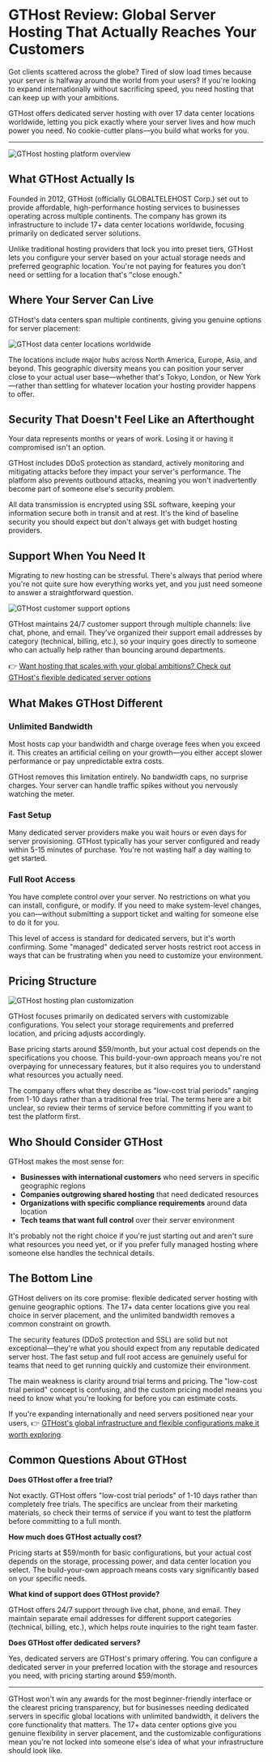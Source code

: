 # GTHost Review: Global Server Hosting That Actually Reaches Your Customers

Got clients scattered across the globe? Tired of slow load times because your server is halfway around the world from your users? If you're looking to expand internationally without sacrificing speed, you need hosting that can keep up with your ambitions.

GTHost offers dedicated server hosting with over 17 data center locations worldwide, letting you pick exactly where your server lives and how much power you need. No cookie-cutter plans—you build what works for you.

---

![GTHost hosting platform overview](image/24654549704756.webp)

## What GTHost Actually Is

Founded in 2012, GTHost (officially GLOBALTELEHOST Corp.) set out to provide affordable, high-performance hosting services to businesses operating across multiple continents. The company has grown its infrastructure to include 17+ data center locations worldwide, focusing primarily on dedicated server solutions.

Unlike traditional hosting providers that lock you into preset tiers, GTHost lets you configure your server based on your actual storage needs and preferred geographic location. You're not paying for features you don't need or settling for a location that's "close enough."

## Where Your Server Can Live

GTHost's data centers span multiple continents, giving you genuine options for server placement:

![GTHost data center locations worldwide](image/7674088993553.webp)

The locations include major hubs across North America, Europe, Asia, and beyond. This geographic diversity means you can position your server close to your actual user base—whether that's Tokyo, London, or New York—rather than settling for whatever location your hosting provider happens to offer.

## Security That Doesn't Feel Like an Afterthought

Your data represents months or years of work. Losing it or having it compromised isn't an option.

GTHost includes DDoS protection as standard, actively monitoring and mitigating attacks before they impact your server's performance. The platform also prevents outbound attacks, meaning you won't inadvertently become part of someone else's security problem.

All data transmission is encrypted using SSL software, keeping your information secure both in transit and at rest. It's the kind of baseline security you should expect but don't always get with budget hosting providers.

## Support When You Need It

Migrating to new hosting can be stressful. There's always that period where you're not quite sure how everything works yet, and you just need someone to answer a straightforward question.

![GTHost customer support options](image/8985967491301.webp)

GTHost maintains 24/7 customer support through multiple channels: live chat, phone, and email. They've organized their support email addresses by category (technical, billing, etc.), so your inquiry goes directly to someone who can actually help rather than bouncing around departments.

👉 [Want hosting that scales with your global ambitions? Check out GTHost's flexible dedicated server options](https://cp.gthost.com/en/join/72c7e6b2fc118929f9ede2978f008806)

## What Makes GTHost Different

### Unlimited Bandwidth

Most hosts cap your bandwidth and charge overage fees when you exceed it. This creates an artificial ceiling on your growth—you either accept slower performance or pay unpredictable extra costs.

GTHost removes this limitation entirely. No bandwidth caps, no surprise charges. Your server can handle traffic spikes without you nervously watching the meter.

### Fast Setup

Many dedicated server providers make you wait hours or even days for server provisioning. GTHost typically has your server configured and ready within 5-15 minutes of purchase. You're not wasting half a day waiting to get started.

### Full Root Access

You have complete control over your server. No restrictions on what you can install, configure, or modify. If you need to make system-level changes, you can—without submitting a support ticket and waiting for someone else to do it for you.

This level of access is standard for dedicated servers, but it's worth confirming. Some "managed" dedicated server hosts restrict root access in ways that can be frustrating when you need to customize your environment.

## Pricing Structure

![GTHost hosting plan customization](image/551129674049.webp)

GTHost focuses primarily on dedicated servers with customizable configurations. You select your storage requirements and preferred location, and pricing adjusts accordingly.

Base pricing starts around $59/month, but your actual cost depends on the specifications you choose. This build-your-own approach means you're not overpaying for unnecessary features, but it also requires you to understand what resources you actually need.

The company offers what they describe as "low-cost trial periods" ranging from 1-10 days rather than a traditional free trial. The terms here are a bit unclear, so review their terms of service before committing if you want to test the platform first.

## Who Should Consider GTHost

GTHost makes the most sense for:

- **Businesses with international customers** who need servers in specific geographic regions
- **Companies outgrowing shared hosting** that need dedicated resources
- **Organizations with specific compliance requirements** around data location
- **Tech teams that want full control** over their server environment

It's probably not the right choice if you're just starting out and aren't sure what resources you need yet, or if you prefer fully managed hosting where someone else handles the technical details.

## The Bottom Line

GTHost delivers on its core promise: flexible dedicated server hosting with genuine geographic options. The 17+ data center locations give you real choice in server placement, and the unlimited bandwidth removes a common constraint on growth.

The security features (DDoS protection and SSL) are solid but not exceptional—they're what you should expect from any reputable dedicated server host. The fast setup and full root access are genuinely useful for teams that need to get running quickly and customize their environment.

The main weakness is clarity around trial terms and pricing. The "low-cost trial period" concept is confusing, and the custom pricing model means you need to know what you're looking for before you can estimate costs.

If you're expanding internationally and need servers positioned near your users, 👉 [GTHost's global infrastructure and flexible configurations make it worth exploring](https://cp.gthost.com/en/join/72c7e6b2fc118929f9ede2978f008806).

## Common Questions About GTHost

**Does GTHost offer a free trial?**

Not exactly. GTHost offers "low-cost trial periods" of 1-10 days rather than completely free trials. The specifics are unclear from their marketing materials, so check their terms of service if you want to test the platform before committing to a full month.

**How much does GTHost actually cost?**

Pricing starts at $59/month for basic configurations, but your actual cost depends on the storage, processing power, and data center location you select. The build-your-own approach means costs vary significantly based on your specific needs.

**What kind of support does GTHost provide?**

GTHost offers 24/7 support through live chat, phone, and email. They maintain separate email addresses for different support categories (technical, billing, etc.), which helps route inquiries to the right team faster.

**Does GTHost offer dedicated servers?**

Yes, dedicated servers are GTHost's primary offering. You can configure a dedicated server in your preferred location with the storage and resources you need, with pricing starting around $59/month.

---

GTHost won't win any awards for the most beginner-friendly interface or the clearest pricing transparency, but for businesses needing dedicated servers in specific global locations with unlimited bandwidth, it delivers the core functionality that matters. The 17+ data center options give you genuine flexibility in server placement, and the customizable configurations mean you're not locked into someone else's idea of what your infrastructure should look like.
